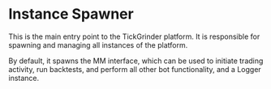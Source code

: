 # Instance Spawner

This is the main entry point to the TickGrinder platform.  It is responsible for spawning and managing all instances of the platform.

By default, it spawns the MM interface, which can be used to initiate trading activity, run backtests, and perform all other bot functionality, and a Logger instance.
